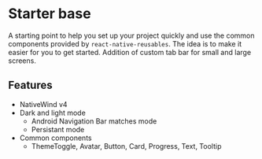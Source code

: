 # Starter base

A starting point to help you set up your project quickly and use the common components provided by `react-native-reusables`. The idea is to make it easier for you to get started. Addition of custom tab bar for small and large screens.

## Features

- NativeWind v4
- Dark and light mode
  - Android Navigation Bar matches mode
  - Persistant mode
- Common components
  - ThemeToggle, Avatar, Button, Card, Progress, Text, Tooltip
